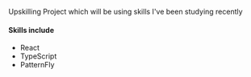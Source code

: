 Upskilling Project which will be using skills I've been studying recently 

#### Skills include
- React
- TypeScript
- PatternFly